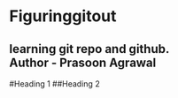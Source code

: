 # Figuringgitout
learning git repo and github.
<br>
Author - Prasoon Agrawal
<br>
-------------------------------
#Heading 1
##Heading 2
